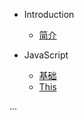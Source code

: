 * Introduction
    * [简介](README.md)

* JavaScript
    * [基础](/javascript/base.md)
    * [This](/javascript/this.md)

...

